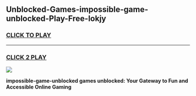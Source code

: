 
## Unblocked-Games-impossible-game-unblocked-Play-Free-lokjy
<h3>
<a href="https://premium76.site?title=impossible-game-unblocked&ref=19M">CLICK TO PLAY</a></h3>
<hr>

<h3>
<a href="https://premium76.site?title=impossible-game-unblocked&ref=19M">CLICK 2 PLAY</a>
  
</h3>

<a href="https://premium76.site?title=impossible-game-unblocked&ref=19M"><img src="https://clearcache.store/games.png"></a>


**impossible-game-unblocked games unblocked: Your Gateway to Fun and Accessible Online Gaming**
